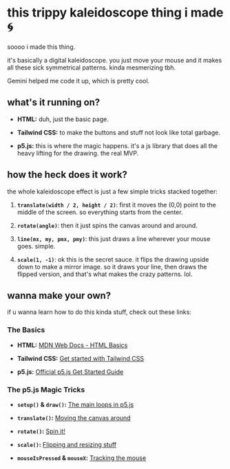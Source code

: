 # this trippy kaleidoscope thing i made 🌀

soooo i made this thing.

it's basically a digital kaleidoscope. you just move your mouse and it makes all these sick symmetrical patterns. kinda mesmerizing tbh.

Gemini helped me code it up, which is pretty cool.

## what's it running on?

-   **HTML:** duh, just the basic page.
    
-   **Tailwind CSS:** to make the buttons and stuff not look like total garbage.
    
-   **p5.js:** this is where the magic happens. it's a js library that does all the heavy lifting for the drawing. the real MVP.
    

## how the heck does it work?

the whole kaleidoscope effect is just a few simple tricks stacked together:

1.  **`translate(width / 2, height / 2)`**: first it moves the (0,0) point to the middle of the screen. so everything starts from the center.
    
2.  **`rotate(angle)`**: then it just spins the canvas around and around.
    
3.  **`line(mx, my, pmx, pmy)`**: this just draws a line wherever your mouse goes. simple.
    
4.  **`scale(1, -1)`**: ok this is the secret sauce. it flips the drawing upside down to make a mirror image. so it draws your line, then draws the flipped version, and that's what makes the crazy patterns. lol.
    

## wanna make your own?

if u wanna learn how to do this kinda stuff, check out these links:

### The Basics

-   **HTML:**  [MDN Web Docs - HTML Basics](https://developer.mozilla.org/en-US/docs/Web/HTML "null")
    
-   **Tailwind CSS:**  [Get started with Tailwind CSS](https://tailwindcss.com/docs/installation "null")
    
-   **p5.js:**  [Official p5.js Get Started Guide](https://www.google.com/search?q=https://p5js.org/get-started/ "null")
    

### The p5.js Magic Tricks

-   **`setup()` & `draw()`:**  [The main loops in p5.js](https://p5js.org/reference/#/p5/setup "null")
    
-   **`translate()`:**  [Moving the canvas around](https://p5js.org/reference/#/p5/translate "null")
    
-   **`rotate()`:**  [Spin it!](https://p5js.org/reference/#/p5/rotate "null")
    
-   **`scale()`:**  [Flipping and resizing stuff](https://p5js.org/reference/#/p5/scale "null")
    
-   **`mouseIsPressed` & `mouseX`:**  [Tracking the mouse](https://p5js.org/reference/#/p5/mouseIsPressed "null")
